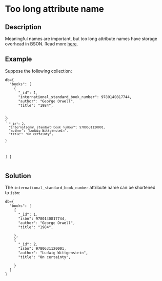 # Too long attribute name

## Description


<p>Meaningful names are important, but too long attribute names have storage overhead in BSON.
Read more <a href="https://www.linkedin.com/pulse/big-data-anti-patterns-marc-kenig/" target="_blank">here</a>.</p>


## Example


<p>Suppose the following collection:</p>
<pre><code>db={
  "books": [
    {
      "_id": 1,
      "international_standard_book_number": 9780140817744,
      "author": "George Orwell",
      "title": "1984",
      
    },
    {
      "_id": 2,
      "international_standard_book_number": 9780631120001,
      "author": "Ludwig Wittgenstein",
      "title": "On certainty",
      
    }    
  ]
}</code></pre>


## Solution


The <code>international_standard_book_number</code> attribute name can be shortened to <code>isbn</code>:
<pre><code>db={
  "books": [
    {
      "_id": 1,
      "isbn": 9780140817744,
      "author": "George Orwell",
      "title": "1984",
      
    },
    {
      "_id": 2,
      "isbn": 9780631120001,
      "author": "Ludwig Wittgenstein",
      "title": "On certainty",
      
    }
  ]
}</code></pre>
